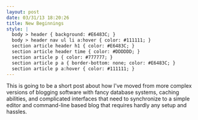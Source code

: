 ```yaml
---
layout: post
date: 03/31/13 18:20:26
title: New Beginnings
style: |
  body > header { background: #E6483C; }
  body > header nav ul li a:hover { color: #111111; }
  section article header h1 { color: #E6483C; }
  section article header time { color: #DDDDDD; }
  section article p { color: #777777; }
  section article p a { border-bottom: none; color: #E6483C; }
  section article p a:hover { color: #111111; }
---
```


This is going to be a short post about how I've moved from more complex versions of blogging software with fancy database systems, caching abilities, and complicated interfaces that need to synchronize to a simple editor and command-line based blog that requires hardly any setup and hassles.